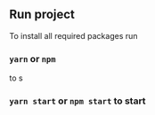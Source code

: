 ## Run project
To install all required packages run 
### `yarn` or `npm`
to s
### `yarn start` or `npm start` to start
